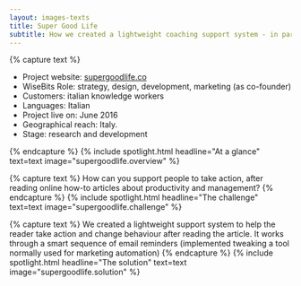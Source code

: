 ```yaml
---
layout: images-texts
title: Super Good Life
subtitle: How we created a lightweight coaching support system - in partnership with <a href="http://www.livello7.it/" target="blank">Livello7</a>
---
```


{% capture text %}
	<ul>
		<li>Project website: <a href="https://supergoodlife.co/" target="_blank">supergoodlife.co</a></li>
		<li>WiseBits Role: strategy, design, development, marketing (as co-founder)</li>
		<li>Customers: italian knowledge workers</li>
		<li>Languages: Italian</li>
		<li>Project live on: June 2016</li>
		<li>Geographical reach: Italy.</li>
		<li>Stage: research and development</li>
	</ul>
{% endcapture %}
{% include spotlight.html headline="At a glance" text=text image="supergoodlife.overview" %}

{% capture text %}
	How can you support people to take action, after reading online how-to articles about productivity and management?
{% endcapture %}
{% include spotlight.html headline="The challenge" text=text image="supergoodlife.challenge" %}

{% capture text %}
	We created a lightweight support system to help the reader take action and change behaviour after reading the article. It works through a smart sequence of email reminders (implemented tweaking a tool normally used for marketing automation)
{% endcapture %}
{% include spotlight.html headline="The solution" text=text image="supergoodlife.solution" %}